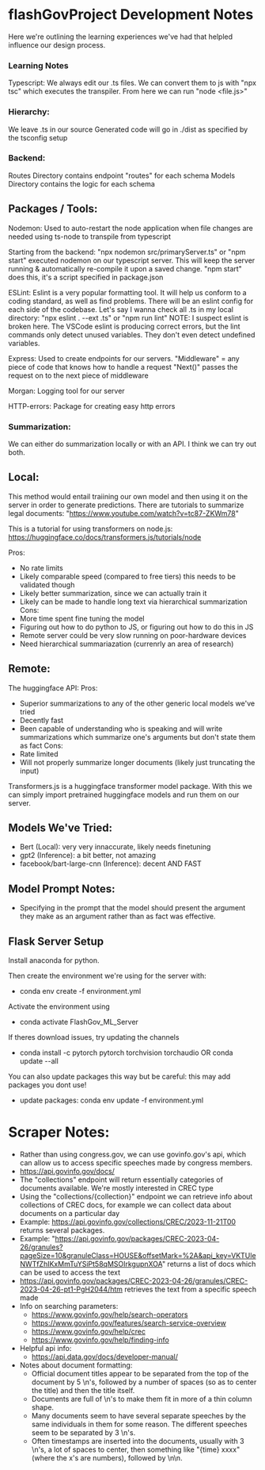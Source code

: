 # flashGovProject Development Notes
Here we're outlining the learning experiences we've had that helpled influence our design process.

### Learning Notes

Typescript:
We always edit our .ts files. We can convert them to js with "npx tsc" which executes the transpiler.
From here we can run "node <file.js>"


### Hierarchy:
We leave .ts in our source
Generated code will go in ./dist as specified by the tsconfig setup

### Backend:
Routes Directory contains endpoint "routes" for each schema
Models Directory contains the logic for each schema

## Packages / Tools:

Nodemon:
Used to auto-restart the node application when file changes are needed
using ts-node to transpile from typescript

Starting from the backend:
"npx nodemon src/primaryServer.ts" or "npm start"
executed nodemon on our typescript server. This will keep the server running & automatically re-compile it upon a saved change.
"npm start" does this, it's a script specified in package.json

ESLint:
Eslint is a very popular formatting tool. It will help us conform to a coding standard, as well as find problems.
There will be an eslint config for each side of the codebase.
Let's say I wanna check all .ts in my local directory:
"npx eslint . --ext .ts" or "npm run lint"
NOTE: I suspect eslint is broken here. The VSCode eslint is producing correct errors, but the lint commands only detect unused variables. They don't even detect undefined variables.

Express:
Used to create endpoints for our servers.
"Middleware" = any piece of code that knows how to handle a request
"Next()" passes the request on to the next piece of middleware

Morgan:
Logging tool for our server

HTTP-errors:
Package for creating easy http errors


### Summarization:
We can either do summarization locally or with an API. I think we can try out both.

## Local:
This method would entail traiining our own model and then using it on the server in order to generate predictions.
There are tutorials to summarize legal documents: "https://www.youtube.com/watch?v=tc87-ZKWm78"

This is a tutorial for using transformers on node.js: https://huggingface.co/docs/transformers.js/tutorials/node 



Pros:
- No rate limits
- Likely comparable speed (compared to free tiers) this needs to be validated though
- Likely better summarization, since we can actually train it
- Likely can be made to handle long text via hierarchical summarization
Cons:
- More time spent fine tuning the model
- Figuring out how to do python to JS, or figuring out how to do this in JS
- Remote server could be very slow running on poor-hardware devices
- Need hierarchical summariazation (currenrly an area of research)

## Remote:
The huggingface API:
Pros:
- Superior summarizations to any of the other generic local models we've tried
- Decently fast
- Been capable of understanding who is speaking and will write summarizations which summarize one's arguments but don't state them as fact
Cons:
- Rate limited
- Will not properly summarize longer documents (likely just truncating the input)

Transformers.js is a huggingface transformer model package. With this we can simply import pretrained huggingface models and run them on our server.

## Models We've Tried:
 - Bert (Local): very very innaccurate, likely needs finetuning
 - gpt2 (Inference): a bit better, not amazing
 - facebook/bart-large-cnn (Inference): decent AND FAST

## Model Prompt Notes:
- Specifying in the prompt that the model should present the argument they make as an argument rather than as fact was effective.

## Flask Server Setup

Install anaconda for python.

Then create the environment we're using for the server with:
 - conda env create -f environment.yml

Activate the environment using
 - conda activate FlashGov_ML_Server

If theres download issues, try updating the channels
- conda install -c pytorch pytorch torchvision torchaudio OR conda update --all

You can also update packages this way but be careful: this may add packages you dont use!
- update packages: conda env update -f environment.yml

# Scraper Notes:
- Rather than using congress.gov, we can use govinfo.gov's api, which can allow us to access specific speeches made by congress members. 
- https://api.govinfo.gov/docs/
- The "collections" endpoint will return essentially categories of documents available. We're mostly interested in CREC type
- Using the "collections/{collection}" endpoint we can retrieve info about collections of CREC docs, for example we can collect data about documents                 on a particular day
- Example: https://api.govinfo.gov/collections/CREC/2023-11-21T00 returns several packages.
- Example: "https://api.govinfo.gov/packages/CREC-2023-04-26/granules?pageSize=10&granuleClass=HOUSE&offsetMark=%2A&api_key=VKTUleNWTfZhIKxMmTuYSiPt58qMSOIrkgupnXOA"
returns a list of docs which can be used to access the text
- https://api.govinfo.gov/packages/CREC-2023-04-26/granules/CREC-2023-04-26-pt1-PgH2044/htm retrieves the text from a specific speech made
- Info on searching parameters:
    - https://www.govinfo.gov/help/search-operators
    - https://www.govinfo.gov/features/search-service-overview
    - https://www.govinfo.gov/help/crec
    - https://www.govinfo.gov/help/finding-info
- Helpful api info:
    - https://api.data.gov/docs/developer-manual/
- Notes about document formatting:
    - Official document titles appear to be separated from the top of the document by 5 \n's, followed by a number of spaces (so as to center the title) and then the title itself. 
    - Documents are full of \n's to make them fit in more of a thin column shape.
    - Many documents seem to have several separate speeches by the same individuals in them for some reason. The different speeches seem to be separated by 3 \n's. 
    - Often timestamps are inserted into the documents, usually with 3 \n's, a lot of spaces to center, then something like "{time} xxxx" (where the x's are numbers), followed by \n\n.